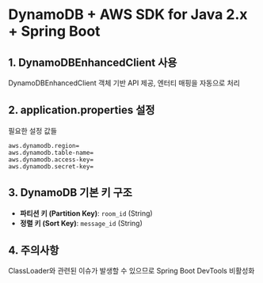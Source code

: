 # DynamoDB + AWS SDK for Java 2.x + Spring Boot

## 1. DynamoDBEnhancedClient 사용
DynamoDBEnhancedClient 객체 기반 API 제공, 엔터티 매핑을 자동으로 처리

## 2. application.properties 설정
필요한 설정 값들

```properties
aws.dynamodb.region=
aws.dynamodb.table-name=
aws.dynamodb.access-key=
aws.dynamodb.secret-key=
```

## 3. DynamoDB 기본 키 구조

- **파티션 키 (Partition Key)**: `room_id` (String)
- **정렬 키 (Sort Key)**: `message_id` (String)

## 4. 주의사항
ClassLoader와 관련된 이슈가 발생할 수 있으므로 Spring Boot DevTools 비활성화

